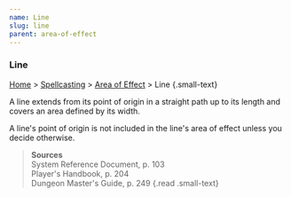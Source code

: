 ```yaml
---
name: Line
slug: line
parent: area-of-effect
---
```

### Line
[Home](dm-operations-center) > [Spellcasting](spellcasting-menu) > [Area of Effect](area-of-effect) > Line {.small-text}

A line extends from its point of origin in a straight path up to its length and covers an area defined by its width. 

A line's point of origin is not included in the line's area of effect unless you decide otherwise.

> **Sources** <br/>
> System Reference Document, p. 103<br/>
> Player's Handbook, p. 204<br/>
> Dungeon Master's Guide, p. 249
{.read .small-text}